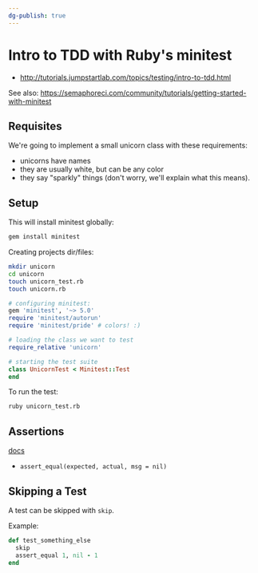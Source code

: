 ```yaml
---
dg-publish: true
---
```

# Intro to TDD with Ruby's minitest

- <http://tutorials.jumpstartlab.com/topics/testing/intro-to-tdd.html>

See also: <https://semaphoreci.com/community/tutorials/getting-started-with-minitest>

## Requisites

We're going to implement a small unicorn class with these requirements:

- unicorns have names
- they are usually white, but can be any color
- they say "sparkly" things (don't worry, we'll explain what this means).


## Setup

This will install minitest globally:
```bash
gem install minitest
```

Creating projects dir/files:
```bash
mkdir unicorn
cd unicorn
touch unicorn_test.rb
touch unicorn.rb
```

```ruby
# configuring minitest:
gem 'minitest', '~> 5.0'
require 'minitest/autorun'
require 'minitest/pride' # colors! :)

# loading the class we want to test
require_relative 'unicorn'

# starting the test suite
class UnicornTest < Minitest::Test
end
```

To run the test:
```bash
ruby unicorn_test.rb
```


## Assertions

[docs](https://devdocs.io/minitest-minitest-assertions/)

- `assert_equal(expected, actual, msg = nil)` 


## Skipping a Test

A test can be skipped with `skip`.

Example:
```ruby
def test_something_else
  skip
  assert_equal 1, nil - 1
end
```
